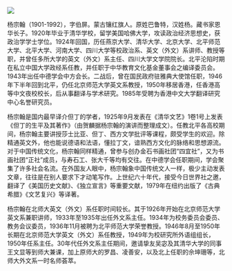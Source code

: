![](https://s2.loli.net/2022/08/31/gmDzTCZHiMRBrpu.png)

杨宗翰（1901-1992），字伯屏。蒙古镶红旗人。原姓巴鲁特，汉姓杨。藏书家恩华长子。1920年毕业于清华学校，留学美国哈佛大学，攻读政治经济思想史，获政治学学士学位。1924年回国，历任燕京大学、清华大学、北京大学、北平师范大学、北平大学、河南大学、四川大学等校政治系、英文（外文）系讲师、教授等职，并曾任多所大学的英文（外文）系主任、四川大学文学院院长。北平沦陷时期在私立中国大学政经系任教，并任职于中华教育文化基金董事会之编译委员会。1943年出任中德学会中方会长。二战后，曾在国民政府驻雅典大使馆任职，1946年下半年回到北平，仍任北京师范大学英文系教授，1950年移居香港，任香港高等中文夜校校长，后从事翻译与学术研究。1985年受聘为香港中文大学翻译研究中心名誉研究员。

杨宗翰是国内最早译介但丁的学者，1925年9月发表在《清华文艺》1卷1号上发表《但丁的生平及其著作》（由贺麟据杨宗翰的演讲而整理成文）。任教北平各高校期间，杨宗翰主要讲授莎士比亚、但丁、西方文学批评等课程，颇受学生的欢迎。除精通英文外，他也能说德语和法语，懂拉丁文，谙熟西方文化的脉络和思想源流。对于中国传统文化，杨宗翰同样精通，曾参与创办金石书画社团“四宜社”，又为书画社团“正社”成员，与寿石工、张大千等均有交往。在中德学会任职期间，学会聚集了许多社会名流。在外国友人眼中，杨宗翰象中国传统文人一样，极少主动发表文章，往往是在别人要求下才动笔写作。上世纪六十年代，接受今日世界社之邀，翻译了《美国历史文献》、《独立宣言》等重要文献，1979年在纽约出版了《古典希腊》《文艺复兴》等译著。

杨宗翰在北师大英文（外文）系任职时间较长。其于1926年开始在北京师范大学英文系兼职讲师，1933年至1935年出任外文系主任。1934年为校务委员会委员、教务会议委员，1936年11月被聘为北平师范大学荣誉教授。1946年8月至1950年长期在北京师范大学英文（外文）系任教授，1949年为校研究所外语组组长，1950年任系主任。30年代任外文系主任期间，邀请挚友吴宓及其清华大学的同事王文显等到师大兼课，加上原师大的罗昌、凌善安，以及北上任职的佘坤珊等，北师大外文系一时名师荟萃。